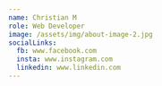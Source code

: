```yaml
---
name: Christian M
role: Web Developer
image: /assets/img/about-image-2.jpg
socialLinks:
  fb: www.facebook.com
  insta: www.instagram.com
  linkedin: www.linkedin.com
---
```


